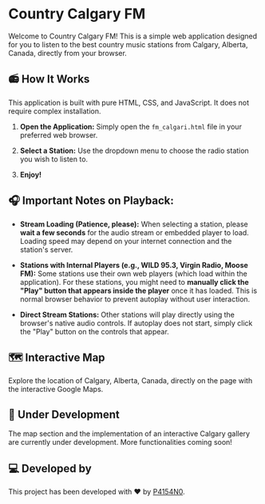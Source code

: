 # Country Calgary FM

Welcome to Country Calgary FM! This is a simple web application designed for you to listen to the best country music stations from Calgary, Alberta, Canada, directly from your browser.

## 📻 How It Works

This application is built with pure HTML, CSS, and JavaScript. It does not require complex installation.

1.  **Open the Application:** Simply open the `fm_calgari.html` file in your preferred web browser.

2.  **Select a Station:** Use the dropdown menu to choose the radio station you wish to listen to.

3.  **Enjoy!**

## 🎧 Important Notes on Playback:

* **Stream Loading (Patience, please):** When selecting a station, please **wait a few seconds** for the audio stream or embedded player to load. Loading speed may depend on your internet connection and the station's server.

* **Stations with Internal Players (e.g., WILD 95.3, Virgin Radio, Moose FM):** Some stations use their own web players (which load within the application). For these stations, you might need to **manually click the "Play" button that appears inside the player** once it has loaded. This is normal browser behavior to prevent autoplay without user interaction.

* **Direct Stream Stations:** Other stations will play directly using the browser's native audio controls. If autoplay does not start, simply click the "Play" button on the controls that appear.

## 🗺️ Interactive Map

Explore the location of Calgary, Alberta, Canada, directly on the page with the interactive Google Maps.

## 🚧 Under Development

The map section and the implementation of an interactive Calgary gallery are currently under development. More functionalities coming soon!

## 💻 Developed by

This project has been developed with ❤️ by [P4154N0](https://www.linkedin.com/in/hector-pablo-graff/).
